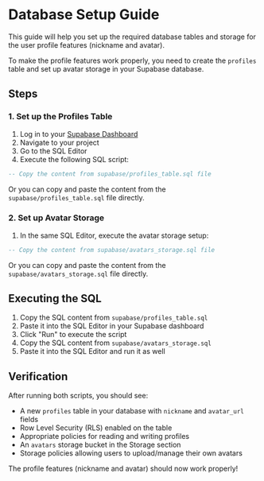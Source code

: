 # Database Setup Guide

This guide will help you set up the required database tables and storage for the user profile features (nickname and avatar).

To make the profile features work properly, you need to create the `profiles` table and set up avatar storage in your Supabase database.

## Steps

### 1. Set up the Profiles Table

1. Log in to your [Supabase Dashboard](https://app.supabase.com)
2. Navigate to your project
3. Go to the SQL Editor
4. Execute the following SQL script:

```sql
-- Copy the content from supabase/profiles_table.sql file
```

Or you can copy and paste the content from the `supabase/profiles_table.sql` file directly.

### 2. Set up Avatar Storage

1. In the same SQL Editor, execute the avatar storage setup:

```sql
-- Copy the content from supabase/avatars_storage.sql file
```

Or you can copy and paste the content from the `supabase/avatars_storage.sql` file directly.

## Executing the SQL

1. Copy the SQL content from `supabase/profiles_table.sql`
2. Paste it into the SQL Editor in your Supabase dashboard
3. Click "Run" to execute the script
4. Copy the SQL content from `supabase/avatars_storage.sql`
5. Paste it into the SQL Editor and run it as well

## Verification

After running both scripts, you should see:
- A new `profiles` table in your database with `nickname` and `avatar_url` fields
- Row Level Security (RLS) enabled on the table
- Appropriate policies for reading and writing profiles
- An `avatars` storage bucket in the Storage section
- Storage policies allowing users to upload/manage their own avatars

The profile features (nickname and avatar) should now work properly!